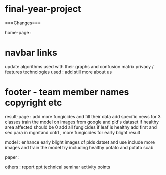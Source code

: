 # final-year-project

===Changes===

home-page : 
 # navbar links
 update algorithms used with their graphs and confusion matrix
 privacy / features
 technologies used :  add still more
 about us
 # footer - team member names copyright etc
 
result-page :
 add more fungicides and fill their data
 add specific news for 3 classes
 train the model on images from google and pld's dataset
 if healthy area affected should be 0
 add all fungicides if leaf is healthy
 add first and sec para in mgmtand cntrl , more fungicides for early blight result

model :
 enhance early blight images of plds datset and use
 include more images and train the model
 try including healthy potato and potato scab

paper :
 
others :
 report
 ppt
 technical seminar
 activity points
 